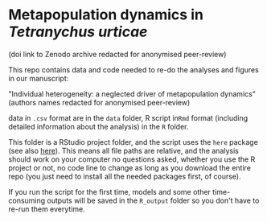 # Metapopulation dynamics in *Tetranychus urticae*

(doi link to Zenodo archive redacted for anonymised peer-review)

This repo contains data and code needed to re-do the analyses and figures in our manuscript:

"Individual heterogeneity: a neglected driver of metapopulation dynamics"
(authors names redacted for anonymised peer-review)



data in `.csv` format are in the `data` folder, R script in`Rmd` format (including detailed information about the analysis) in the `R` folder.

This folder is a RStudio project folder, and the script uses the `here` package (see also [here](https://github.com/jennybc/here_here)). This means all file paths are relative, and the analysis should work on your computer no questions asked, whether you use the R project or not, no code line to change as long as you download the entire repo (you just need to install all the needed packages first, of course).

If you run the script for the first time, models and some other time-consuming outputs will be saved in the `R_output` folder so you don't have to re-run them everytime.
